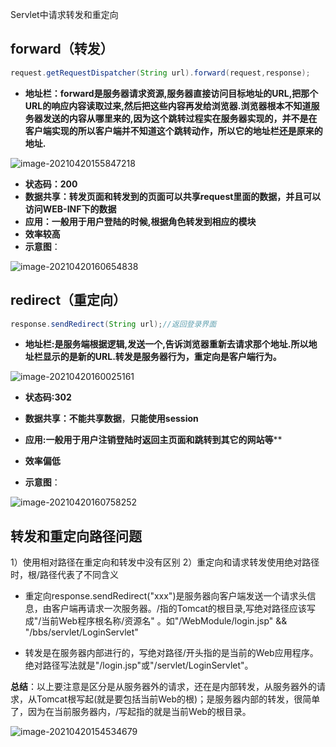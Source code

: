 Servlet中请求转发和重定向

## **forward（转发）**

```java
request.getRequestDispatcher(String url).forward(request,response);
```

+ **地址栏：forward是服务器请求资源,服务器直接访问目标地址的URL,把那个URL的响应内容读取过来,然后把这些内容再发给浏览器.浏览器根本不知道服务器发送的内容从哪里来的,因为这个跳转过程实在服务器实现的，并不是在客户端实现的所以客户端并不知道这个跳转动作，所以它的地址栏还是原来的地址.**

![image-20210420155847218](https://i.loli.net/2021/04/20/G6LAdhsu3T7fgUV.png)

+ **状态码：200**
+ **数据共享：转发页面和转发到的页面可以共享request里面的数据，并且可以访问WEB-INF下的数据**
+ **应用：一般用于用户登陆的时候,根据角色转发到相应的模块**
+ **效率较高**
+ **示意图**：

![image-20210420160654838](https://i.loli.net/2021/04/20/M4rexaXPGwpTEB3.png)



## **redirect（重定向）**

```java
response.sendRedirect(String url);//返回登录界面
```

+ **地址栏:是服务端根据逻辑,发送一个,告诉浏览器重新去请求那个地址.所以地址栏显示的是新的URL.转发是服务器行为，重定向是客户端行为。**

![image-20210420160025161](https://i.loli.net/2021/04/20/IhE96vMAKi5LWsm.png)

+ **状态码:302**
+ **数据共享：不能共享数据**，**只能使用session**

+ **应用:一般用于用户注销登陆时返回主页面和跳转到其它的网站等****
+ **效率偏低**
+ **示意图**：

![image-20210420160758252](https://i.loli.net/2021/04/20/gKjmLJ4zivNeydX.png)



## 转发和重定向路径问题

1）使用相对路径在重定向和转发中没有区别
2）重定向和请求转发使用绝对路径时，根/路径代表了不同含义

+ 重定向response.sendRedirect("xxx")是服务器向客户端发送一个请求头信息，由客户端再请求一次服务器。/指的Tomcat的根目录,写绝对路径应该写成"/当前Web程序根名称/资源名" 。如"/WebModule/login.jsp"  &&   "/bbs/servlet/LoginServlet"

+ 转发是在服务器内部进行的，写绝对路径/开头指的是当前的Web应用程序。绝对路径写法就是"/login.jsp"或"/servlet/LoginServlet"。

**总结**：以上要注意是区分是从服务器外的请求，还在是内部转发，从服务器外的请求，从Tomcat根写起(就是要包括当前Web的根)；是服务器内部的转发，很简单了，因为在当前服务器内，/写起指的就是当前Web的根目录。

![image-20210420154534679](https://i.loli.net/2021/04/20/IiLbON29KW4auJs.png)

## 

